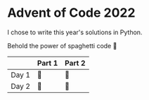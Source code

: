 # Advent of Code 2022

I chose to write this year's solutions in Python.

Behold the power of spaghetti code 🍝

|         | Part 1 | Part 2 |
|:--------|:---------|:---------|
| Day 1 |🌟        |🌟       |
| Day 2 |🌟        |🌟       |
